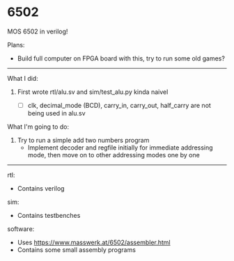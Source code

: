 # 6502

MOS 6502 in verilog!

Plans:
- Build full computer on FPGA board with this, try to run some old games?

---

What I did:
1. First wrote rtl/alu.sv and sim/test_alu.py kinda naivel
   - [ ] clk, decimal_mode (BCD), carry_in, carry_out, half_carry are not being used in alu.sv


What I'm going to do:
1. Try to run a simple add two numbers program
   - Implement decoder and regfile initially for immediate addressing mode, then move on to other addressing modes one by one

---

rtl:
- Contains verilog

sim:
- Contains testbenches

software:
- Uses https://www.masswerk.at/6502/assembler.html
- Contains some small assembly programs
